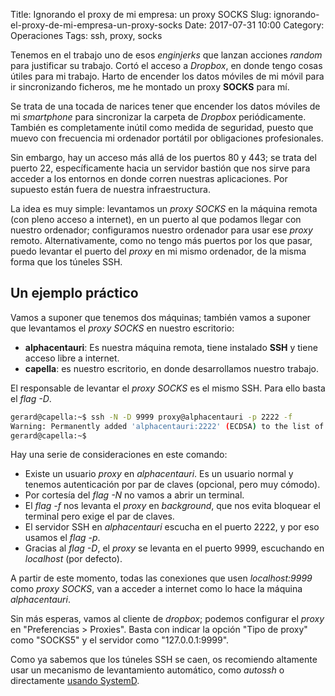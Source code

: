 Title: Ignorando el proxy de mi empresa: un proxy SOCKS
Slug: ignorando-el-proxy-de-mi-empresa-un-proxy-socks
Date: 2017-07-31 10:00
Category: Operaciones
Tags: ssh, proxy, socks



Tenemos en el trabajo uno de esos *enginjerks* que lanzan acciones *random* para justificar su trabajo. Cortó el acceso a *Dropbox*, en donde tengo cosas útiles para mi trabajo. Harto de encender los datos móviles de mi móvil para ir sincronizando ficheros, me he montado un proxy **SOCKS** para mí.

Se trata de una tocada de narices tener que encender los datos móviles de mi *smartphone* para sincronizar la carpeta de *Dropbox* periódicamente. También es completamente inútil como medida de seguridad, puesto que muevo con frecuencia mi ordenador portátil por obligaciones profesionales.

Sin embargo, hay un acceso más allá de los puertos 80 y 443; se trata del puerto 22, específicamente hacia un servidor bastión que nos sirve para acceder a los entornos en donde corren nuestras aplicaciones. Por supuesto están fuera de nuestra infraestructura.

La idea es muy simple: levantamos un *proxy SOCKS* en la máquina remota (con pleno acceso a internet), en un puerto al que podamos llegar con nuestro ordenador; configuramos nuestro ordenador para usar ese *proxy* remoto. Alternativamente, como no tengo más puertos por los que pasar, puedo levantar el puerto del *proxy* en mi mismo ordenador, de la misma forma que los túneles SSH.

## Un ejemplo práctico

Vamos a suponer que tenemos dos máquinas; también vamos a suponer que levantamos el *proxy SOCKS* en nuestro escritorio:

* **alphacentauri**: Es nuestra máquina remota, tiene instalado **SSH** y tiene acceso libre a internet.
* **capella**: es nuestro escritorio, en donde desarrollamos nuestro trabajo.

El responsable de levantar el *proxy SOCKS* es el mismo SSH. Para ello basta el *flag -D*.

```bash
gerard@capella:~$ ssh -N -D 9999 proxy@alphacentauri -p 2222 -f
Warning: Permanently added 'alphacentauri:2222' (ECDSA) to the list of known hosts.
gerard@capella:~$ 
```

Hay una serie de consideraciones en este comando:

* Existe un usuario *proxy* en *alphacentauri*. Es un usuario normal y tenemos autenticación por par de claves (opcional, pero muy cómodo).
* Por cortesía del *flag -N* no vamos a abrir un terminal.
* El *flag -f* nos levanta el *proxy* en *background*, que nos evita bloquear el terminal pero exige el par de claves.
* El servidor SSH en *alphacentauri* escucha en el puerto 2222, y por eso usamos el *flag -p*.
* Gracias al *flag -D*, el *proxy* se levanta en el puerto 9999, escuchando en *localhost* (por defecto).

A partir de este momento, todas las conexiones que usen *localhost:9999* como *proxy SOCKS*, van a acceder a internet como lo hace la máquina *alphacentauri*.

Sin más esperas, vamos al cliente de *dropbox*; podemos configurar el *proxy* en "Preferencias > Proxies". Basta con indicar la opción "Tipo de proxy" como "SOCKS5" y el servidor como "127.0.0.1:9999".

Como ya sabemos que los túneles SSH se caen, os recomiendo altamente usar un mecanismo de levantamiento automático, como *autossh* o directamente [usando SystemD]({filename}/articles/levantando-tuneles-ssh-con-systemd.md).
